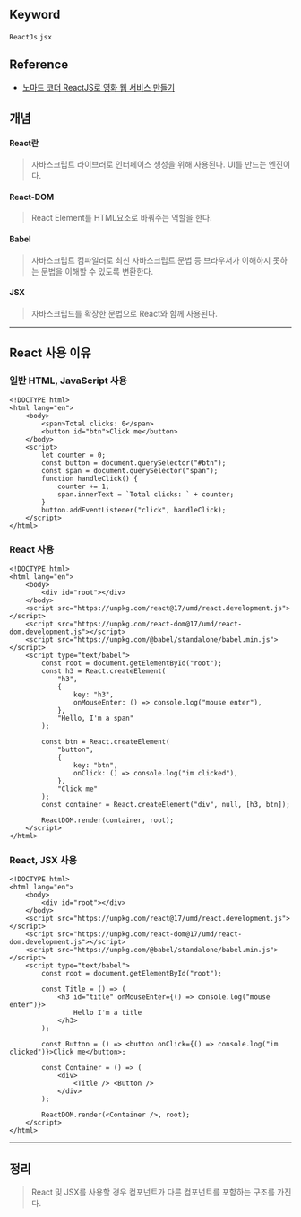## Keyword
`ReactJs` `jsx`

## Reference
- [노마드 코더 ReactJS로 영화 웹 서비스 만들기](https://nomadcoders.co/react-for-beginners/lobby)

## 개념
#### React란
  > 자바스크립트 라이브러로 인터페이스 생성을 위해 사용된다.
  > UI를 만드는 엔진이다.

#### React-DOM
  > React Element를 HTML요소로 바꿔주는 역할을 한다.

#### Babel
 > 자바스크립트 컴파일러로 최신 자바스크립트 문법 등 브라우저가 이해하지 못하는 문법을 이해할 수 있도록 변환한다.

#### JSX
 > 자바스크립드를 확장한 문법으로 React와 함께 사용된다.

---------
## React 사용 이유
### 일반 HTML, JavaScript 사용
```
<!DOCTYPE html>
<html lang="en">
    <body>
        <span>Total clicks: 0</span>
        <button id="btn">Click me</button>
    </body>
    <script>
        let counter = 0;
        const button = document.querySelector("#btn");
        const span = document.querySelector("span");
        function handleClick() {
            counter += 1;
            span.innerText = `Total clicks: ` + counter;
        }
        button.addEventListener("click", handleClick);
    </script>
</html>
```

### React 사용
```
<!DOCTYPE html>
<html lang="en">
    <body>
        <div id="root"></div>
    </body>
    <script src="https://unpkg.com/react@17/umd/react.development.js"></script>
    <script src="https://unpkg.com/react-dom@17/umd/react-dom.development.js"></script>
    <script src="https://unpkg.com/@babel/standalone/babel.min.js"></script>
    <script type="text/babel">
        const root = document.getElementById("root");
        const h3 = React.createElement(
            "h3",
            {
                key: "h3",
                onMouseEnter: () => console.log("mouse enter"),
            },
            "Hello, I'm a span"
        );

        const btn = React.createElement(
            "button",
            {
                key: "btn",
                onClick: () => console.log("im clicked"),
            },
            "Click me"
        );
        const container = React.createElement("div", null, [h3, btn]);

        ReactDOM.render(container, root);
    </script>
</html>
```

### React, JSX 사용
```
<!DOCTYPE html>
<html lang="en">
    <body>
        <div id="root"></div>
    </body>
    <script src="https://unpkg.com/react@17/umd/react.development.js"></script>
    <script src="https://unpkg.com/react-dom@17/umd/react-dom.development.js"></script>
    <script src="https://unpkg.com/@babel/standalone/babel.min.js"></script>
    <script type="text/babel">
        const root = document.getElementById("root");
        
        const Title = () => (
            <h3 id="title" onMouseEnter={() => console.log("mouse enter")}>
                Hello I'm a title
            </h3>
        );

        const Button = () => <button onClick={() => console.log("im clicked")}>Click me</button>;
       
        const Container = () => (
            <div>
                <Title /> <Button />
            </div>
        );
        
        ReactDOM.render(<Container />, root);
    </script>
</html>

```

---------
## 정리
  > React 및 JSX를 사용할 경우 컴포넌트가 다른 컴포넌트를 포함하는 구조를 가진다.


